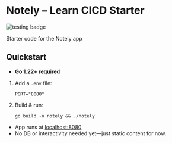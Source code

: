 # Notely – Learn CICD Starter

![testing badge](https://github.com/Myles-J/cicd-starter/actions/workflows/ci.yml/badge.svg)

Starter code for the Notely app

## Quickstart

- **Go 1.22+ required**

1. Add a `.env` file:
    ```
    PORT="8080"
    ```
2. Build & run:
    ```
    go build -o notely && ./notely
    ```

- App runs at [localhost:8080](http://localhost:8080)
- No DB or interactivity needed yet—just static content for now.

